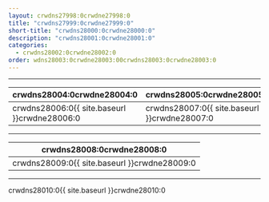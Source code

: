 ```yaml
---
layout: crwdns27998:0crwdne27998:0
title: "crwdns27999:0crwdne27999:0"
short-title: "crwdns28000:0crwdne28000:0"
description: "crwdns28001:0crwdne28001:0"
categories:
  - crwdns28002:0crwdne28002:0
order: wdns28003:0crwdne28003:00crwdns28003:0crwdne28003:0
---
```

<hr />

| crwdns28004:0crwdne28004:0                               | crwdns28005:0crwdne28005:0                   |
| -------------------------------------------------------- | -------------------------------------------- |
| crwdns28006:0{{ site.baseurl }}crwdne28006:0&nbsp;&nbsp; | crwdns28007:0{{ site.baseurl }}crwdne28007:0 |

<hr />

| crwdns28008:0crwdne28008:0                   |
| -------------------------------------------- |
| crwdns28009:0{{ site.baseurl }}crwdne28009:0 |

<hr />

crwdns28010:0{{ site.baseurl }}crwdne28010:0

<div class="video-wrapper">
<iframe width="560" height="315" src="crwdns28011:0crwdne28011:0" frameborder="0" allow="autoplay; encrypted-media" allowfullscreen mark="crwd-mark"></iframe>
</div>
